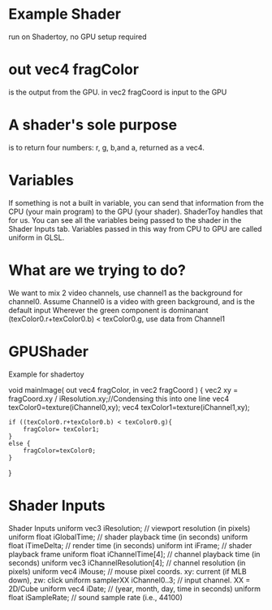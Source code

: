 # Example Shader 
run on Shadertoy, no GPU setup required
# out vec4 fragColor 
is the output from the GPU. in vec2 fragCoord is input to the GPU

# A shader's sole purpose 
is to return four numbers: r, g, b,and a, returned as a vec4.

# Variables
If something is not a built in variable, you can send that information from the CPU (your main program) to the GPU (your shader). ShaderToy handles that for us. You can see all the variables being passed to the shader in the Shader Inputs tab. Variables passed in this way from CPU to GPU are called uniform in GLSL. 

 
# What are we trying to do?
We want to mix 2 video channels, use channel1 as the background for channel0.
Assume Channel0 is a video with green background, and is the default input
Wherever the green component is dominanant (texColor0.r+texColor0.b) < texColor0.g, use 
data from Channel1

# GPUShader
Example for shadertoy

void mainImage( out vec4 fragColor, in vec2 fragCoord )
{
    vec2 xy = fragCoord.xy / iResolution.xy;//Condensing this into one line
    vec4 texColor0=texture(iChannel0,xy);
    vec4 texColor1=texture(iChannel1,xy);
    
    if ((texColor0.r+texColor0.b) < texColor0.g){
        fragColor= texColor1;
    }
    else {
        fragColor=texColor0;
    }
}

# Shader Inputs
Shader Inputs
uniform vec3      iResolution;           // viewport resolution (in pixels)
uniform float     iGlobalTime;           // shader playback time (in seconds)
uniform float     iTimeDelta;            // render time (in seconds)
uniform int       iFrame;                // shader playback frame
uniform float     iChannelTime[4];       // channel playback time (in seconds)
uniform vec3      iChannelResolution[4]; // channel resolution (in pixels)
uniform vec4      iMouse;                // mouse pixel coords. xy: current (if MLB down), zw: click
uniform samplerXX iChannel0..3;          // input channel. XX = 2D/Cube
uniform vec4      iDate;                 // (year, month, day, time in seconds)
uniform float     iSampleRate;           // sound sample rate (i.e., 44100)

